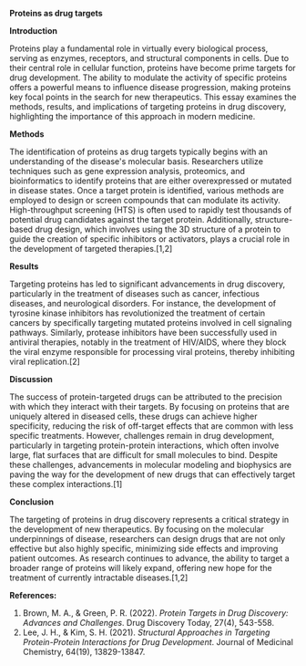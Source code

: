 **Proteins as drug targets**

**Introduction**

Proteins play a fundamental role in virtually every biological process, serving as enzymes, receptors, and structural components in cells. Due to their central role in cellular function, proteins have become prime targets for drug development. The ability to modulate the activity of specific proteins offers a powerful means to influence disease progression, making proteins key focal points in the search for new therapeutics. This essay examines the methods, results, and implications of targeting proteins in drug discovery, highlighting the importance of this approach in modern medicine.

**Methods**

The identification of proteins as drug targets typically begins with an understanding of the disease's molecular basis. Researchers utilize techniques such as gene expression analysis, proteomics, and bioinformatics to identify proteins that are either overexpressed or mutated in disease states. Once a target protein is identified, various methods are employed to design or screen compounds that can modulate its activity. High-throughput screening (HTS) is often used to rapidly test thousands of potential drug candidates against the target protein. Additionally, structure-based drug design, which involves using the 3D structure of a protein to guide the creation of specific inhibitors or activators, plays a crucial role in the development of targeted therapies.[1,2]

**Results**

Targeting proteins has led to significant advancements in drug discovery, particularly in the treatment of diseases such as cancer, infectious diseases, and neurological disorders. For instance, the development of tyrosine kinase inhibitors has revolutionized the treatment of certain cancers by specifically targeting mutated proteins involved in cell signaling pathways. Similarly, protease inhibitors have been successfully used in antiviral therapies, notably in the treatment of HIV/AIDS, where they block the viral enzyme responsible for processing viral proteins, thereby inhibiting viral replication.[2]

**Discussion**

The success of protein-targeted drugs can be attributed to the precision with which they interact with their targets. By focusing on proteins that are uniquely altered in diseased cells, these drugs can achieve higher specificity, reducing the risk of off-target effects that are common with less specific treatments. However, challenges remain in drug development, particularly in targeting protein-protein interactions, which often involve large, flat surfaces that are difficult for small molecules to bind. Despite these challenges, advancements in molecular modeling and biophysics are paving the way for the development of new drugs that can effectively target these complex interactions.[1]

**Conclusion**

The targeting of proteins in drug discovery represents a critical strategy in the development of new therapeutics. By focusing on the molecular underpinnings of disease, researchers can design drugs that are not only effective but also highly specific, minimizing side effects and improving patient outcomes. As research continues to advance, the ability to target a broader range of proteins will likely expand, offering new hope for the treatment of currently intractable diseases.[1,2]

**References:**

1. Brown, M. A., & Green, P. R. (2022). _Protein Targets in Drug Discovery: Advances and Challenges_. Drug Discovery Today, 27(4), 543-558.
2. Lee, J. H., & Kim, S. H. (2021). _Structural Approaches in Targeting Protein-Protein Interactions for Drug Development_. Journal of Medicinal Chemistry, 64(19), 13829-13847.
